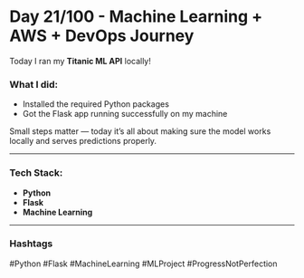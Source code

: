 # Day 21/100 - Machine Learning + AWS + DevOps Journey

Today I ran my **Titanic ML API** locally!

###  What I did:
- Installed the required Python packages  
- Got the Flask app running successfully on my machine  

Small steps matter — today it’s all about making sure the model works locally and serves predictions properly.

---

###  Tech Stack:
- **Python**
- **Flask**
- **Machine Learning**

---

###  Hashtags
#Python #Flask #MachineLearning #MLProject #ProgressNotPerfection
